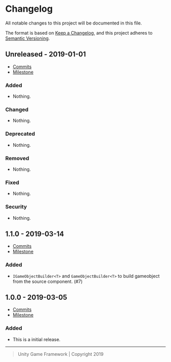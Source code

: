 # Changelog
All notable changes to this project will be documented in this file.

The format is based on [Keep a Changelog](https://keepachangelog.com/en/1.0.0/),
and this project adheres to [Semantic Versioning](https://semver.org/spec/v2.0.0.html).

## Unreleased - 2019-01-01
- [Commits](https://github.com/unity-game-framework/ugf-builder/compare/0.0.0...0.0.0)
- [Milestone](https://github.com/unity-game-framework/ugf-builder/milestone/0?closed=1)

### Added
- Nothing.

### Changed
- Nothing.

### Deprecated
- Nothing.

### Removed
- Nothing.

### Fixed
- Nothing.

### Security
- Nothing.

## 1.1.0 - 2019-03-14
- [Commits](https://github.com/unity-game-framework/ugf-builder/compare/1.0.0...1.1.0)
- [Milestone](https://github.com/unity-game-framework/ugf-builder/milestone/2?closed=1)

### Added
- `IGameObjectBuilder<T>` and `GameObjectBuilder<T>` to build gameobject from the source component. (#7)

## 1.0.0 - 2019-03-05
- [Commits](https://github.com/unity-game-framework/ugf-builder/compare/3cb37e5...1.0.0)
- [Milestone](https://github.com/unity-game-framework/ugf-builder/milestone/1?closed=1)

### Added
- This is a initial release.

---
> Unity Game Framework | Copyright 2019
